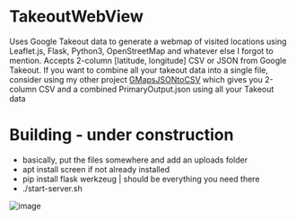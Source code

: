 # TakeoutWebView
Uses Google Takeout data to generate a webmap of visited locations using Leaflet.js, Flask, Python3, OpenStreetMap and whatever else I forgot to mention. Accepts 2-column [latitude, longitude\] CSV or JSON from Google Takeout. If you want to combine all your takeout data into a single file, consider using my other project [GMapsJSONtoCSV](https://github.com/thehatter8/GMapsJSONtoCSV/) which gives you 2-column CSV and a combined PrimaryOutput.json using all your Takeout data


# Building - under construction
* basically, put the files somewhere and add an uploads folder
* apt install screen if not already installed
* pip install flask werkzeug | should be everything you need there
* ./start-server.sh

  
![image](https://github.com/user-attachments/assets/b66cbfb6-4501-45fa-87cd-3af8349de5e7)
